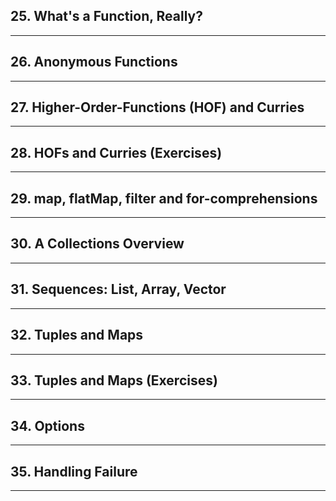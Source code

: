 ## 25. What's a Function, Really?

***

## 26. Anonymous Functions

***

## 27. Higher-Order-Functions (HOF) and Curries

***

## 28. HOFs and Curries (Exercises)

***

## 29. map, flatMap, filter and for-comprehensions

***

## 30. A Collections Overview

***

## 31. Sequences: List, Array, Vector

***

## 32. Tuples and Maps

***

## 33. Tuples and Maps (Exercises)

***

## 34. Options

***

## 35. Handling Failure

***
